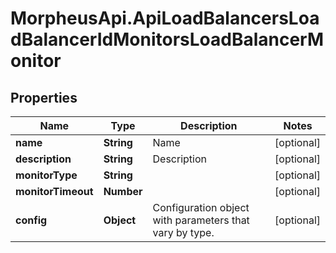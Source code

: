 # MorpheusApi.ApiLoadBalancersLoadBalancerIdMonitorsLoadBalancerMonitor

## Properties

Name | Type | Description | Notes
------------ | ------------- | ------------- | -------------
**name** | **String** | Name | [optional] 
**description** | **String** | Description | [optional] 
**monitorType** | **String** |  | [optional] 
**monitorTimeout** | **Number** |  | [optional] 
**config** | **Object** | Configuration object with parameters that vary by type. | [optional] 


